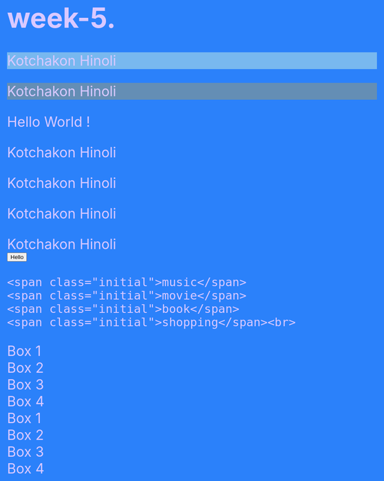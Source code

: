 # week-5.<!DOCTYPE html>
<html lang="en">
<head>
    <meta charset="UTF-8">
    <meta name="viewport" content="width=device-width, initial-scale=1.0">
    <title>Document</title>
    <link rel="stylesheet" href="style.css">
    <style>
        body{
            font-size: 24pt;
            color: rgb(218, 201, 255);
        }
    </style>
</head>
<body style="background-color: rgb(43, 129, 250);">
    <p style="background-color: rgb(120, 184, 239);">Kotchakon Hinoli</p>
    <p style="background-color: rgb(100, 142, 181);">Kotchakon Hinoli</p>
    Hello World !
    <p id="name">Kotchakon Hinoli</p>
    <p class="name">Kotchakon Hinoli</p>
    <p class="text">Kotchakon Hinoli</p>
    <div class="name">Kotchakon Hinoli</div>
    <button class="bth">Hello</button>

    <span class="initial">music</span>
    <span class="initial">movie</span>
    <span class="initial">book</span>
    <span class="initial">shopping</span><br>

<biv class="flek-box">
    <div class="box">Box 1</div>
    <div class="box">Box 2</div>
    <div class="box">Box 3</div>
    <div class="box">Box 4</div>
</biv>
<biv class="grid-box">
    <div class="box">Box 1</div>
    <div class="box">Box 2</div>
    <div class="box">Box 3</div>
    <div class="box">Box 4</div>
</biv>
</body>
</html>
